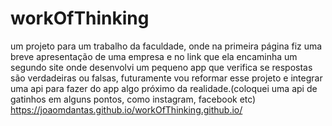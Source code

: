 # workOfThinking
um projeto para um trabalho da faculdade, onde na primeira página fiz uma breve apresentação de uma empresa e no link que ela encaminha um segundo site onde desenvolvi um pequeno app que verifica se respostas são verdadeiras ou falsas, futuramente vou reformar esse projeto e integrar uma api para fazer do app algo próximo da realidade.(coloquei uma api de gatinhos em alguns pontos, como instagram, facebook etc)
 https://joaomdantas.github.io/workOfThinking.github.io/
